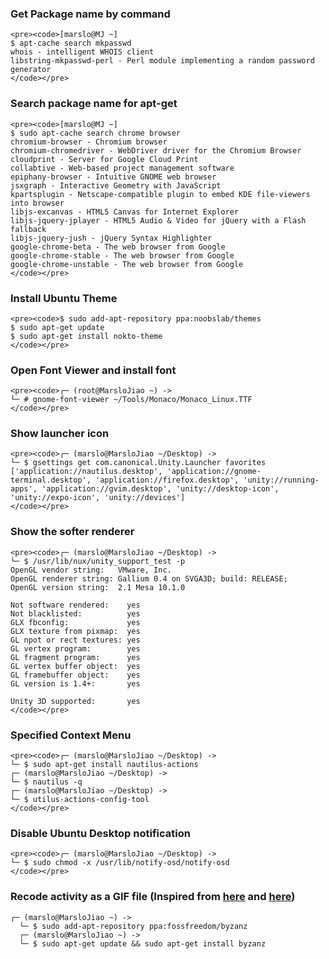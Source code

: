 ### Get Package name by command
    <pre><code>[marslo@MJ ~]
    $ apt-cache search mkpasswd
    whois - intelligent WHOIS client
    libstring-mkpasswd-perl - Perl module implementing a random password generator
    </code></pre>

### Search package name for apt-get
    <pre><code>[marslo@MJ ~]
    $ sudo apt-cache search chrome browser
    chromium-browser - Chromium browser
    chromium-chromedriver - WebDriver driver for the Chromium Browser
    cloudprint - Server for Google Cloud Print
    collabtive - Web-based project management software
    epiphany-browser - Intuitive GNOME web browser
    jsxgraph - Interactive Geometry with JavaScript
    kpartsplugin - Netscape-compatible plugin to embed KDE file-viewers into browser
    libjs-excanvas - HTML5 Canvas for Internet Explorer
    libjs-jquery-jplayer - HTML5 Audio & Video for jQuery with a Flash fallback
    libjs-jquery-jush - jQuery Syntax Highlighter
    google-chrome-beta - The web browser from Google
    google-chrome-stable - The web browser from Google
    google-chrome-unstable - The web browser from Google
    </code></pre>

### Install Ubuntu Theme
    <pre><code>$ sudo add-apt-repository ppa:noobslab/themes
    $ sudo apt-get update
    $ sudo apt-get install nokto-theme
    </code></pre>

### Open Font Viewer and install font
    <pre><code>┌─ (root@MarsloJiao ~) ->
    └─ # gnome-font-viewer ~/Tools/Monaco/Monaco_Linux.TTF
    </code></pre>

### Show launcher icon
    <pre><code>┌─ (marslo@MarsloJiao ~/Desktop) ->
    └─ $ gsettings get com.canonical.Unity.Launcher favorites
    ['application://nautilus.desktop', 'application://gnome-terminal.desktop', 'application://firefox.desktop', 'unity://running-apps', 'application://gvim.desktop', 'unity://desktop-icon', 'unity://expo-icon', 'unity://devices']
    </code></pre>

### Show the softer renderer
    <pre><code>┌─ (marslo@MarsloJiao ~/Desktop) ->
    └─ $ /usr/lib/nux/unity_support_test -p
    OpenGL vendor string:   VMware, Inc.
    OpenGL renderer string: Gallium 0.4 on SVGA3D; build: RELEASE;
    OpenGL version string:  2.1 Mesa 10.1.0

    Not software rendered:    yes
    Not blacklisted:          yes
    GLX fbconfig:             yes
    GLX texture from pixmap:  yes
    GL npot or rect textures: yes
    GL vertex program:        yes
    GL fragment program:      yes
    GL vertex buffer object:  yes
    GL framebuffer object:    yes
    GL version is 1.4+:       yes

    Unity 3D supported:       yes
    </code></pre>

### Specified Context Menu
    <pre><code>┌─ (marslo@MarsloJiao ~/Desktop) ->
    └─ $ sudo apt-get install nautilus-actions
    ┌─ (marslo@MarsloJiao ~/Desktop) ->
    └─ $ nautilus -q
    ┌─ (marslo@MarsloJiao ~/Desktop) ->
    └─ $ utilus-actions-config-tool
    </code></pre>

### Disable Ubuntu Desktop notification
    <pre><code>┌─ (marslo@MarsloJiao ~/Desktop) ->
    └─ $ sudo chmod -x /usr/lib/notify-osd/notify-osd
    </code></pre>

### Recode activity as a GIF file (Inspired from [here](http://askubuntu.com/a/13462/92979) and [here](http://askubuntu.com/a/107735/92979))
  <pre><code>┌─ (marslo@MarsloJiao ~) ->
  └─ $ sudo add-apt-repository ppa:fossfreedom/byzanz
  ┌─ (marslo@MarsloJiao ~) ->
  └─ $ sudo apt-get update && sudo apt-get install byzanz
  </code></pre>

